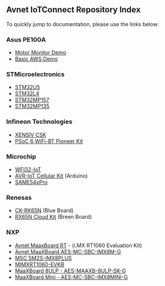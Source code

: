 ## Avnet IoTConnect Repository Index
To quickly jump to documentation, please use the links below:

### Asus PE100A
* [Motor Monitor Demo](https://github.com/avnet-iotconnect/iotc-python-examples/tree/main/PE100A_Motor_Monitor_Demo)
* [Basic AWS Demo](https://github.com/avnet-iotconnect/iotc-python-examples/tree/main/PE100A_Basic_AWS_Demo)


### STMicroelectronics
* [STM32U5](https://github.com/avnet-iotconnect/iotc-azurertos-stm32-u5)
* [STM32L4](https://github.com/avnet-iotconnect/iotc-azurertos-sdk/tree/main/samples/stm32l4)
* [STM32MP157](https://github.com/avnet-iotconnect/iotc-pov-engineering/tree/main/STM32MP157F-DK2_Demo)
* [STM32MP135](https://github.com/avnet-iotconnect/iotc-pov-engineering/tree/main/STM32MP135F-DK2_Demo)

### Infineon Technologies
* [XENSIV CSK](https://github.com/avnet-iotconnect/iotc-modustoolbox-xensiv-example)
* [PSoC 6 WiFi-BT Pioneer Kit](https://github.com/avnet-iotconnect/iotc-modustoolbox-example)

### Microchip
* [WFI32-IoT](https://github.com/avnet-iotconnect/iotc-azurertos-sdk/tree/main/samples/wfi32iot)
* [AVR-IoT Cellular Kit](https://github.com/avnet-iotconnect/iotc-arduino-mchp-avr-sdk) (Arduino)
* [SAME54xPro](https://github.com/avnet-iotconnect/iotc-azurertos-sdk/tree/main/samples/same54xpro)

### Renesas
* [CK-RK65N](https://github.com/avnet-iotconnect/iotc-azurertos-sdk/tree/main/samples/ck-rx65n) (Blue Board)
* [RX65N Cloud Kit](https://github.com/avnet-iotconnect/iotc-azurertos-sdk/tree/main/samples/rx65ncloudkit) (Breen Board)

### NXP
* [Avnet MaaxBoard RT](https://github.com/avnet-iotconnect/iotc-azurertos-sdk/tree/main/samples/maaxboardrt) - (i.MX RT1060 Evaluation Kit)
* [Avnet MaaXBoard AES-MC-SBC-IMX8M-G](https://github.com/avnet-iotconnect/iotc-yocto-python-sdk/blob/hardknott/board_specific_readmes/maaxboard.md)
* [MSC SM2S-IMX8PLUS](https://github.com/avnet-iotconnect/iotc-yocto-python-sdk/blob/hardknott/board_specific_readmes/sm2s-imx8mp.md)
* [MIMXRT1060-EVKB](https://github.com/avnet-iotconnect/iotc-azurertos-sdk/tree/main/samples/mimxrt1060)
* [MaaXBoard 8ULP - AES-MAAXB-8ULP-SK-G](https://github.com/avnet-iotconnect/iotc-yocto-python-sdk/blob/hardknott/board_specific_readmes/maaxboard.md)
* [MaaXBoard Mini - AES-MC-SBC-IMX8MINI-G](https://github.com/avnet-iotconnect/iotc-yocto-python-sdk/blob/hardknott/board_specific_readmes/maaxboard.md)
